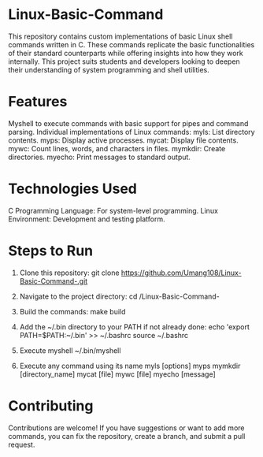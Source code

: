# Linux-Basic-Command

This repository contains custom implementations of basic Linux shell commands written in C. These commands replicate the basic functionalities of their standard counterparts while offering insights into how they work internally. This project suits students and developers looking to deepen their understanding of system programming and shell utilities.

# Features
Myshell to execute commands with basic support for pipes and command parsing.
Individual implementations of Linux commands:
myls: List directory contents.
myps: Display active processes.
mycat: Display file contents.
mywc: Count lines, words, and characters in files.
mymkdir: Create directories.
myecho: Print messages to standard output.
# Technologies Used
C Programming Language: For system-level programming.
Linux Environment: Development and testing platform.

# Steps to Run
1. Clone this repository:
    git clone https://github.com/Umang108/Linux-Basic-Command-.git

2. Navigate to the project directory:
    cd /Linux-Basic-Command-

3. Build the commands:
    make build

4. Add the ~/.bin directory to your PATH if not already done:
    echo 'export PATH=$PATH:~/.bin' >> ~/.bashrc
    source ~/.bashrc

5. Execute myshell
    ~/.bin/myshell

6. Execute any command using its name
   myls [options] 
   myps
   mymkdir [directory_name]
   mycat [file]
   mywc [file]
   myecho [message]


# Contributing
Contributions are welcome! If you have suggestions or want to add more commands, you can fix the repository, create a branch, and submit a pull request.








   


